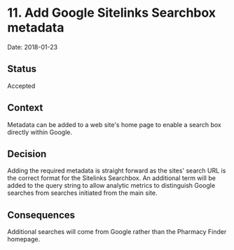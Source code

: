 # 11. Add Google Sitelinks Searchbox metadata

Date: 2018-01-23

## Status

Accepted

## Context

Metadata can be added to a web site's home page to enable a search box directly within Google.

## Decision

Adding the required metadata is straight forward as the sites' search URL is the correct format for the Sitelinks Searchbox.
An additional term will be added to the query string to allow analytic metrics to distinguish Google searches from searches initiated from the main site.

## Consequences

Additional searches will come from Google rather than the Pharmacy Finder homepage.
